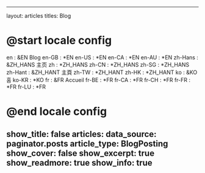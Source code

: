 ---
layout: articles
titles: Blog
  # @start locale config
  en      : &EN       Blog
  en-GB   : *EN
  en-US   : *EN
  en-CA   : *EN
  en-AU   : *EN
  zh-Hans : &ZH_HANS  主页
  zh      : *ZH_HANS
  zh-CN   : *ZH_HANS
  zh-SG   : *ZH_HANS
  zh-Hant : &ZH_HANT  主頁
  zh-TW   : *ZH_HANT
  zh-HK   : *ZH_HANT
  ko      : &KO       홈
  ko-KR   : *KO
  fr      : &FR       Accueil
  fr-BE   : *FR
  fr-CA   : *FR
  fr-CH   : *FR
  fr-FR   : *FR
  fr-LU   : *FR
  # @end locale config
show_title: false
articles:
  data_source: paginator.posts
  article_type: BlogPosting
  show_cover: false
  show_excerpt: true
  show_readmore: true
  show_info: true
  ---


  

